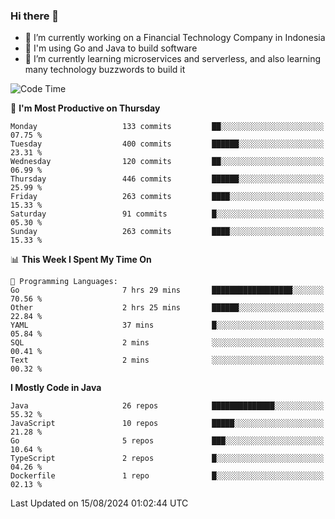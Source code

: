### Hi there 👋

<!--
**mazzama/mazzama** is a ✨ _special_ ✨ repository because its `README.md` (this file) appears on your GitHub profile.

Here are some ideas to get you started:

- 🔭 I’m currently working on ...
- 🌱 I’m currently learning ...
- 👯 I’m looking to collaborate on ...
- 🤔 I’m looking for help with ...
- 💬 Ask me about ...
- 📫 How to reach me: ...
- 😄 Pronouns: ...
- ⚡ Fun fact: ...
-->

- 🔭 I’m currently working on a Financial Technology Company in Indonesia
- :gun: I'm using Go and Java to build software
- 🌱 I’m currently learning microservices and serverless, and also learning many technology buzzwords to build it

<!--START_SECTION:waka-->
![Code Time](http://img.shields.io/badge/Code%20Time-3%2C452%20hrs%2044%20mins-blue)

📅 **I'm Most Productive on Thursday** 

```text
Monday                   133 commits         ██░░░░░░░░░░░░░░░░░░░░░░░   07.75 % 
Tuesday                  400 commits         ██████░░░░░░░░░░░░░░░░░░░   23.31 % 
Wednesday                120 commits         ██░░░░░░░░░░░░░░░░░░░░░░░   06.99 % 
Thursday                 446 commits         ██████░░░░░░░░░░░░░░░░░░░   25.99 % 
Friday                   263 commits         ████░░░░░░░░░░░░░░░░░░░░░   15.33 % 
Saturday                 91 commits          █░░░░░░░░░░░░░░░░░░░░░░░░   05.30 % 
Sunday                   263 commits         ████░░░░░░░░░░░░░░░░░░░░░   15.33 % 
```


📊 **This Week I Spent My Time On** 

```text
💬 Programming Languages: 
Go                       7 hrs 29 mins       ██████████████████░░░░░░░   70.56 % 
Other                    2 hrs 25 mins       ██████░░░░░░░░░░░░░░░░░░░   22.84 % 
YAML                     37 mins             █░░░░░░░░░░░░░░░░░░░░░░░░   05.84 % 
SQL                      2 mins              ░░░░░░░░░░░░░░░░░░░░░░░░░   00.41 % 
Text                     2 mins              ░░░░░░░░░░░░░░░░░░░░░░░░░   00.32 % 
```

**I Mostly Code in Java** 

```text
Java                     26 repos            ██████████████░░░░░░░░░░░   55.32 % 
JavaScript               10 repos            █████░░░░░░░░░░░░░░░░░░░░   21.28 % 
Go                       5 repos             ███░░░░░░░░░░░░░░░░░░░░░░   10.64 % 
TypeScript               2 repos             █░░░░░░░░░░░░░░░░░░░░░░░░   04.26 % 
Dockerfile               1 repo              █░░░░░░░░░░░░░░░░░░░░░░░░   02.13 % 
```




 Last Updated on 15/08/2024 01:02:44 UTC
<!--END_SECTION:waka-->

